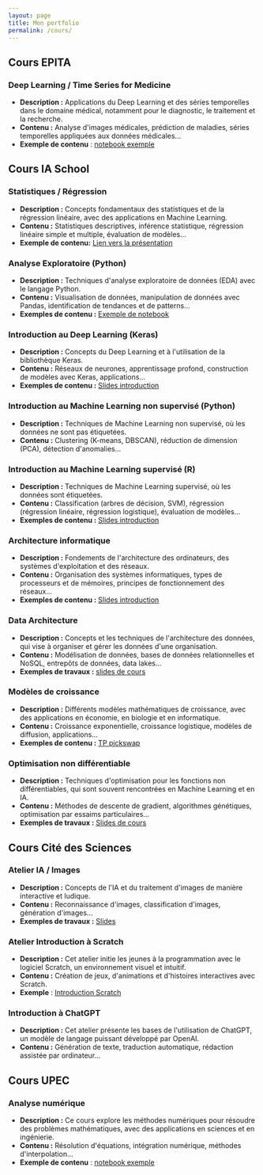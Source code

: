 ```yaml
---
layout: page
title: Mon portfolio
permalink: /cours/
---
```


## Cours EPITA

### Deep Learning / Time Series for Medicine

- **Description :** Applications du Deep Learning et des séries temporelles dans le domaine médical, notamment pour le diagnostic, le traitement et la recherche.
- **Contenu :** Analyse d'images médicales, prédiction de maladies, séries temporelles appliquées aux données médicales...
- **Exemple de contenu** : [notebook exemple](https://colab.research.google.com/drive/1AMBC0uEsREwb6Rky6sOs50vmHrUbMTKR?usp=drive_link)

## Cours IA School

### Statistiques / Régression

- **Description :** Concepts fondamentaux des statistiques et de la régression linéaire, avec des applications en Machine Learning.
- **Contenu :** Statistiques descriptives, inférence statistique, régression linéaire simple et multiple, évaluation de modèles...
- **Exemple de contenu:** [Lien vers la présentation](https://docs.google.com/presentation/d/1oiCAHFGY5S69mmlKDaaAIajNKEspOPqkFr-Nx1-X0pk/edit?usp=drive_link)

### Analyse Exploratoire (Python)

- **Description :** Techniques d'analyse exploratoire de données (EDA) avec le langage Python.
- **Contenu :** Visualisation de données, manipulation de données avec Pandas, identification de tendances et de patterns...
- **Exemples de contenu :** [Exemple de notebook](https://colab.research.google.com/drive/1Ws9r6xpaMigEmcz4Ec0UeiFotughsANz?usp=drive_link)

### Introduction au Deep Learning (Keras)

- **Description :** Concepts du Deep Learning et à l'utilisation de la bibliothèque Keras.
- **Contenu :** Réseaux de neurones, apprentissage profond, construction de modèles avec Keras, applications...
- **Exemples de contenu :** [Slides introduction](https://docs.google.com/presentation/d/1g12tHZEQxpHrbXZrnx2_AEvZjW8oc4uydNFyc2i4Lk0/edit?usp=drive_link)

### Introduction au Machine Learning non supervisé (Python)

- **Description :** Techniques de Machine Learning non supervisé, où les données ne sont pas étiquetées.
- **Contenu :** Clustering (K-means, DBSCAN), réduction de dimension (PCA), détection d'anomalies...

### Introduction au Machine Learning supervisé (R)

- **Description :** Techniques de Machine Learning supervisé, où les données sont étiquetées.
- **Contenu :** Classification (arbres de décision, SVM), régression (régression linéaire, régression logistique), évaluation de modèles...
- **Exemples de contenu :** [Slides introduction](https://docs.google.com/presentation/d/17lY1u9E1K7_fyKKjlmZLEkU1BMx3jLvdEYmfpFjpyPk/edit?usp=drive_link)

### Architecture informatique

- **Description :** Fondements de l'architecture des ordinateurs, des systèmes d'exploitation et des réseaux.
- **Contenu :** Organisation des systèmes informatiques, types de processeurs et de mémoires, principes de fonctionnement des réseaux...
- **Exemples de contenu :** [Slides introduction](https://docs.google.com/presentation/d/13ApgdurbxEa6D-Tr9Tpfb8pdnKfyoTnHt6YWMpYPsDU/edit?usp=drive_link)

### Data Architecture

- **Description :** Concepts et les techniques de l'architecture des données, qui vise à organiser et gérer les données d'une organisation.
- **Contenu :** Modélisation de données, bases de données relationnelles et NoSQL, entrepôts de données, data lakes...
- **Exemples de travaux :** [slides de cours](https://docs.google.com/presentation/d/1KuWnbAGNMnNNT_sL2CmBTZBZoc4oQA4H0b0A7RnXONY/edit?usp=drive_link)

### Modèles de croissance

- **Description :** Différents modèles mathématiques de croissance, avec des applications en économie, en biologie et en informatique.
- **Contenu :** Croissance exponentielle, croissance logistique, modèles de diffusion, applications...
- **Exemples de contenu :** [TP pickswap](https://docs.google.com/document/d/1olCfxQLFx1q-OOrcvGMxG_s7zDl62hJCd98mXcGwyjA/edit?usp=sharing)

### Optimisation non différentiable

- **Description :** Techniques d'optimisation pour les fonctions non différentiables, qui sont souvent rencontrées en Machine Learning et en IA.
- **Contenu :** Méthodes de descente de gradient, algorithmes génétiques, optimisation par essaims particulaires...
- **Exemples de travaux :** [Slides de cours](https://docs.google.com/presentation/d/1WTes36bfitOjas6k0SRmRShg0DGLco_Sob1pu29qUgg/edit?usp=drive_link)

## Cours Cité des Sciences

### Atelier IA / Images

- **Description :** Concepts de l'IA et du traitement d'images de manière interactive et ludique.
- **Contenu :** Reconnaissance d'images, classification d'images, génération d'images...
- **Exemples de travaux :** [Slides](https://docs.google.com/presentation/d/1MRPgjHwfXP6_JzQZBIZrH9MLoL_HIWIFSg1ZuAsyR1s/edit?usp=drive_link)

### Atelier Introduction à Scratch

- **Description :** Cet atelier initie les jeunes à la programmation avec le logiciel Scratch, un environnement visuel et intuitif.
- **Contenu :** Création de jeux, d'animations et d'histoires interactives avec Scratch.
- **Exemple** : [Introduction Scratch](https://docs.google.com/document/d/1hRS4GLlDI880r3OwHWOWLkmMpWxsw0ienCGMWEoidHU/edit?usp=sharing)

### Introduction à ChatGPT

- **Description :** Cet atelier présente les bases de l'utilisation de ChatGPT, un modèle de langage puissant développé par OpenAI.
- **Contenu :** Génération de texte, traduction automatique, rédaction assistée par ordinateur...

## Cours UPEC

### Analyse numérique

- **Description :** Ce cours explore les méthodes numériques pour résoudre des problèmes mathématiques, avec des applications en sciences et en ingénierie.
- **Contenu :** Résolution d'équations, intégration numérique, méthodes d'interpolation...
- **Exemple de contenu** : [notebook exemple](https://colab.research.google.com/drive/18bo3-upDak75Cc53AV7GZTh5tWejVS7K?usp=sharing)
